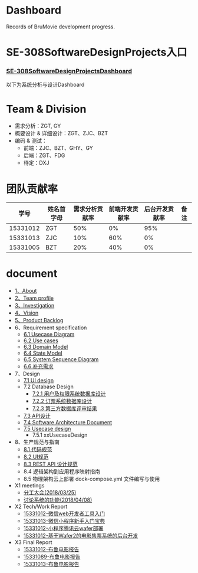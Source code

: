 # Dashboard
Records of BruMovie development progress.
# SE-308SoftwareDesignProjects入口
### [SE-308SoftwareDesignProjectsDashboard](https://brumovie.github.io/Dashboard/docForSE-308SoftwareDesignProjectsDashboard/index)
以下为系统分析与设计Dashboard
# Team & Division
- 需求分析：ZGT, GY
- 概要设计 & 详细设计：ZGT、ZJC、BZT
- 编码 & 测试：
  - 前端：ZJC、BZT、GHY、GY
  - 后端：ZGT、FDG
  - 待定：DXJ

# 团队贡献率

|学号|姓名首字母|需求分析贡献率|前端开发贡献率|后台开发贡献率|备注| 
| --- | --- | --- | --- | --- | --- | 
|15331012|ZGT|50%|0%|95%| | 
|15331013|ZJC|10%|60%|0%| | 
|15331005|BZT|20%|40%|0%| | 

# document
  - [1、About](https://brumovie.github.io/Dashboard/doc/About) 
  - [2、Team profile](https://brumovie.github.io/Dashboard/doc/TeamProfile) 
  - [3、Investigation](https://brumovie.github.io/Dashboard/doc/Investigation)
  - [4、Vision](https://brumovie.github.io/Dashboard/doc/Vision)
  - [5、Product Backlog](https://brumovie.github.io/Dashboard/doc/Backlog)
  - 6、Requirement specification
    - [6.1 Usecase Diagram](https://brumovie.github.io/Dashboard/doc/UsecaseDiagram)
    - [6.2 Use cases](https://brumovie.github.io/Dashboard/doc/UsecasesActivityDiagram)
    - [6.3 Domain Model](https://brumovie.github.io/Dashboard/doc/DomainModel)
    - [6.4 State Model](https://brumovie.github.io/Dashboard/doc/StateModel)
    - [6.5 System Sequence Diagram](https://brumovie.github.io/Dashboard/doc/SystemSequenceDiagram)
    - [6.6 补充需求]()
  - 7、Design
    - [7.1 UI design](https://brumovie.github.io/Dashboard/doc/UIDesign)
    - 7.2 Database Design
      - [7.2.1 用户及权限系统数据库设计](https://brumovie.github.io/Dashboard/doc/RBAC)
      - [7.2.2 订票系统数据库设计](https://brumovie.github.io/Dashboard/doc/TicketSystemDB)
      - [7.2.3 第三方数据库评审结果]()
    - [7.3 API设计](https://brumovie.github.io/Dashboard/doc/APIDesign)
    - [7.4 Software Architecture Document]()
    - [7.5 Usecase design]()
      - 7.5.1 xxUsecaseDesign
  - 8、生产规范与指南
    - [8.1 代码规范](https://brumovie.github.io/Dashboard/doc/CodingDirection)
    - [8.2 UI规范](https://brumovie.github.io/Dashboard/doc/UIDemo)
    - [8.3 REST API 设计规范](https://brumovie.github.io/Dashboard/doc/APIDesignDirection)
    - 8.4 逻辑架构到应用程序映射指南
    - 8.5 物理架构云上部署 dock-compose.yml 文件编写与使用
  - X1 meetings
    - [分工大会(2018/03/25)](https://brumovie.github.io/Dashboard/doc/Meeting_2018_03_25)
    - [讨论系统的功能(2018/04/08)](https://brumovie.github.io/Dashboard/doc/Meeting_2018_04_08)
  - X2 Tech/Work Report
    - [15331012-微信web开发者工具入门](https://heimzeng.github.io/2018/04/15/Wechat-web-developing-tool-learning.html)
    - [15331013-微信小程序新手入门宝典](https://joece.github.io/2018/04/15/%E5%BE%AE%E4%BF%A1%E5%B0%8F%E7%A8%8B%E5%BA%8F%E6%96%B0%E6%89%8B%E5%85%A5%E9%97%A8%E5%AE%9D%E5%85%B8.html)
    - [15331012-小程序腾讯云wafer部署](https://heimzeng.github.io/2018/06/24/Wafer-GettingStart.html)
    - [15331012-基于Wafer2的电影售票系统的后台开发](https://heimzeng.github.io/2018/06/30/Wafer2-Movie-Ticket-System.html)
  - X3 Final Report
    - [15331012-布鲁电影报告](https://heimzeng.github.io/2018/06/30/BruMovie-Report.html)
    - [15331089-布鲁电影报告](https://gaoynui.github.io/finalReport/)
    - [15331013-布鲁电影报告](https://joece.github.io/2018/06/30/FinalReport-BruMovie.html)
